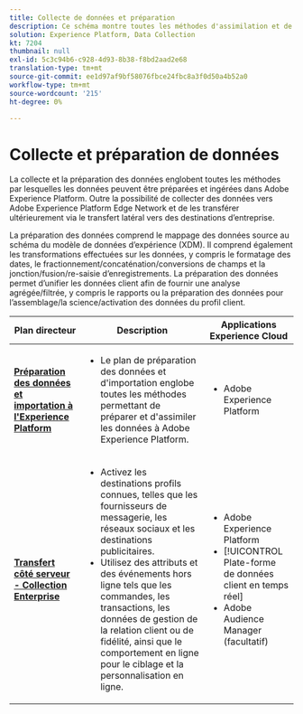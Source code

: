 ```yaml
---
title: Collecte de données et préparation
description: Ce schéma montre toutes les méthodes d'assimilation et de préparation des données à Adobe Experience Platform.
solution: Experience Platform, Data Collection
kt: 7204
thumbnail: null
exl-id: 5c3c94b6-c928-4d93-8b38-f8bd2aad2e68
translation-type: tm+mt
source-git-commit: ee1d97af9bf58076fbce24fbc8a3f0d50a4b52a0
workflow-type: tm+mt
source-wordcount: '215'
ht-degree: 0%

---
```


# Collecte et préparation de données

La collecte et la préparation des données englobent toutes les méthodes par lesquelles les données peuvent être préparées et ingérées dans Adobe Experience Platform. Outre la possibilité de collecter des données vers Adobe Experience Platform Edge Network et de les transférer ultérieurement via le transfert latéral vers des destinations d’entreprise.

La préparation des données comprend le mappage des données source au schéma du modèle de données d’expérience (XDM). Il comprend également les transformations effectuées sur les données, y compris le formatage des dates, le fractionnement/concaténation/conversions de champs et la jonction/fusion/re-saisie d’enregistrements. La préparation des données permet d’unifier les données client afin de fournir une analyse agrégée/filtrée, y compris le rapports ou la préparation des données pour l’assemblage/la science/activation des données du profil client.

| Plan directeur | Description | Applications Experience Cloud |
|---|---|---|
| **[Préparation des données et importation à l&#39;Experience Platform](ingestion.md)** | <ul><li>Le plan de préparation des données et d&#39;importation englobe toutes les méthodes permettant de préparer et d&#39;assimiler les données à Adobe Experience Platform.</ul></li> | <ul><li> Adobe Experience Platform </ul></li> |
| **[Transfert côté serveur - Collection Enterprise](server-side-collection.md)** | <ul><li>Activez les destinations profils connues, telles que les fournisseurs de messagerie, les réseaux sociaux et les destinations publicitaires. </li><li>Utilisez des attributs et des événements hors ligne tels que les commandes, les transactions, les données de gestion de la relation client ou de fidélité, ainsi que le comportement en ligne pour le ciblage et la personnalisation en ligne.</li></ul> | <ul><li>Adobe Experience Platform</li><li> [!UICONTROL Plate-forme de données client en temps réel]</li><li>Adobe Audience Manager (facultatif)</li></ul> |
